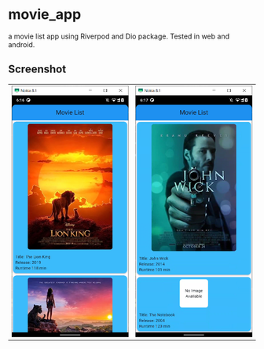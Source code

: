 # movie_app

a movie list app using Riverpod and Dio package. 
Tested in web and android.

## Screenshot
| | |
|:-------------------------:|:-------------------------:|
|![home page a](screenshot/home_page_a.PNG)|![home page b](screenshot/home_page_b.PNG) |